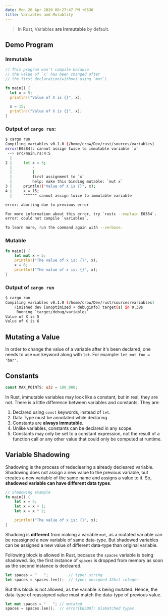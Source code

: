 ```yaml
---
date: Mon 20 Apr 2020 08:27:47 PM +0530
title: Variables and Mutablity
---
```


> In Rust, Variables **are Immutable** by default.

## Demo Program

### Immutable

```rs
// This program won't compile because
// the value of `x` has been changed after
// the first declaration(without using `mut`)

fn main() {
  let x = 5;
  println!("Value of X is {}", x);

  x = 15;
  println!("Value of X is {}", x);
}
```

### Output of `cargo run`:

```sh
$ cargo run
Compiling variables v0.1.0 (/home/crow/Dev/rust/sources/variables)
error[E0384]: cannot assign twice to immutable variable `x`
 --> src/main.rs:4:5
  |
2 |     let x = 5;
  |         -
  |         |
  |         first assignment to `x`
  |         help: make this binding mutable: `mut x`
3 |     println!("Value of X is {}", x);
4 |     x = 15;
  |     ^^^^^^ cannot assign twice to immutable variable

error: aborting due to previous error

For more information about this error, try `rustc --explain E0384`.
error: could not compile `variables`.

To learn more, run the command again with --verbose.
```

### Mutable

```rs
fn main() {
    let mut x = 5;
    println!("The value of x is: {}", x);
    x = 6;
    println!("The value of x is: {}", x);
}
```

### Output of `cargo run`

```sh
$ cargo run
Compiling variables v0.1.0 (/home/crow/Dev/rust/sources/variables)
    Finished dev [unoptimized + debuginfo] target(s) in 0.38s
     Running `target/debug/variables`
Value of X is 5
Value of X is 6
```

## Mutating a Value

In order to change the value of a variable after it's been declared, one needs to use `mut` keyword along with `let`. For example: `let mut foo = 'bar'`.

## Constants

```rs
const MAX_POINTS: u32 = 100_000;
```

In Rust, immutable variables may look like a constant, but in real, they are not. There is a little difference between variables and constants. They are:

1. Declared using `const` keywords, instead of `let`.
2. Data Type must be annotated while declaring
3. Constants are **always immutable**.
4. Unlike variables, constants can be declared in any scope.
5. Constants may only be set to a constant expression, not the result of a function call or any other value that could only be computed at runtime.

## Variable Shadowing

Shadowing is the process of redeclearing a already decleared variable. Shadowing does not assign a new value to the previous variable, but creates a new variable of the same name and assigns a value to it. So, **shadowed variable can have different data types**.

```rs
// Shadowing example
fn main() {
    let x = 5;
    let x = x + 1;
    let x = x * 2;

    println!("The value of x is: {}", x);
}
```

Shadoing is **different** from making a variable `mut`, as a mutated variable can be reassigned a new variable of same data-type. But shadowed variables can be assigned a new value of different data-type than original variable.

Following block is allowed in Rust, because the `spaces` variable is being shadowed. So, the first instance of `spaces` is dropped from memory as soon as the second instance is decleared.

```rs
let spaces = "   ";         // type: string
let spaces = spaces.len();  // type: unsigned 32bit integer
```

But this block is not allowed, as the variable is being mutated. Hence, the data-type of reassigned value must match the data-type of previous value.

```rs
let mut spaces = "   "; // mutated
spaces = spaces.len();  // error[E0308]: mismatched types
```

